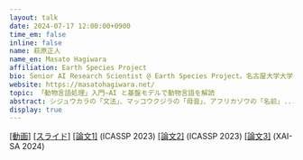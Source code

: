 ```yaml
---
layout: talk
date: 2024-07-17 12:00:00+0900
time_em: false
inline: false
name: 萩原正人
name_en: Masato Hagiwara
affiliation: Earth Species Project
bio: Senior AI Research Scientist @ Earth Species Project。名古屋大学大学院情報科学研究科博士課程修了。博士(情報科学)。Google、Microsoft Research、バイドゥ、楽天技術研究所 (ニューヨーク)、Duolingo にて、日本語・中国語解析や自然言語処理の教育応用の研究に携わった後、2021 年 2 月より現職。動物音声処理のための基盤モデルの研究開発に従事。著書に、『自然言語処理の基本と技術』(翔泳社, 2016)、”Real-World Natural Language Processing” (2021) 等がある。
website: https://masatohagiwara.net/
topic: 「動物言語処理」入門—AI と基盤モデルで動物言語を解読
abstract: シジュウカラの「文法」、マッコウクジラの「母音」、アフリカゾウの「名前」... 近年、動物の音声コミュニケーションには、人間の言語に似た特徴があることが分かってきました。これら特定の種・タスクに対して、従来の生物音響学の分野では、統計的な手法や教師あり機械学習を用いて問題を解くのが一般的でしたが、教師データの量およびモデルの汎用性の問題がありました。一方、「AI を用いて動物言語を解読する」ことをミッションとする非営利団体の Earth Species Project では、多様な種・タスクの動物言語処理に応用できる汎用・高性能の基盤モデルの開発に取り組んでいます。本トークでは、自己教師あり学習に基づく動物音声用の基盤モデル AVES、音声・言語のマルチモーダルモデル BioLingual、動物音声書き下しシステム ISPA などを紹介し「ImageNet 的瞬間」がまさに起こりつつある動物言語処理の世界を案内したいと思います。
display: true
---
```


[[動画]](https://youtu.be/8bJzA1EySck) [[スライド]](https://docs.google.com/presentation/d/10c-oJ-oKyhSqj16Rk4CEAY_U99aXTev4guGj1XTZ0r4/edit?usp=sharing) [[論文1]](https://arxiv.org/abs/2210.14493) (ICASSP 2023) [[論文2]](https://arxiv.org/abs/2210.12300) (ICASSP 2023) [[論文3]](https://arxiv.org/abs/2402.03269) (XAI-SA 2024)
